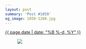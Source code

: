 ```yaml
---
layout: post
summary: 'Post #1059'
og_image: 1059-1280.jpg
---
```


<p>
 <time>
  <a href="/1059">
   {{ page.date | date: "%B %-d, %Y" }}
  </a>
 </time>
 <a href="/1059">
  <figure data-taken="12/9/2019">
   <img sizes="(min-width: 700px) 50vw, calc(100vw - 2rem)" src="{{ site.assets_url }}/1059-640.jpg" srcset="{{ site.assets_url }}/1059-320.jpg 320w, {{ site.assets_url }}/1059-640.jpg 640w, {{ site.assets_url }}/1059-960.jpg 960w, {{ site.assets_url }}/1059-1280.jpg 1280w"/>
  </figure>
 </a>
</p>

